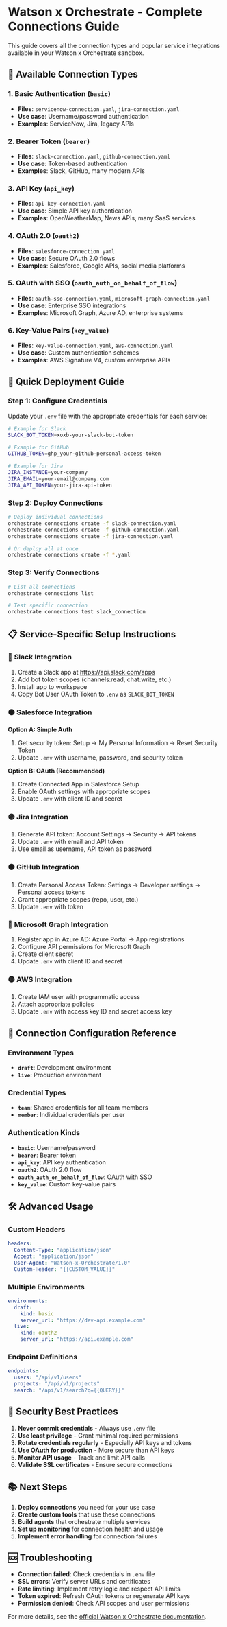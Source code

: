 # Watson x Orchestrate - Complete Connections Guide

This guide covers all the connection types and popular service integrations available in your Watson x Orchestrate sandbox.

## 🔗 Available Connection Types

### 1. **Basic Authentication** (`basic`)
- **Files**: `servicenow-connection.yaml`, `jira-connection.yaml`
- **Use case**: Username/password authentication
- **Examples**: ServiceNow, Jira, legacy APIs

### 2. **Bearer Token** (`bearer`)
- **Files**: `slack-connection.yaml`, `github-connection.yaml`
- **Use case**: Token-based authentication
- **Examples**: Slack, GitHub, many modern APIs

### 3. **API Key** (`api_key`)
- **Files**: `api-key-connection.yaml`
- **Use case**: Simple API key authentication
- **Examples**: OpenWeatherMap, News APIs, many SaaS services

### 4. **OAuth 2.0** (`oauth2`)
- **Files**: `salesforce-connection.yaml`
- **Use case**: Secure OAuth 2.0 flows
- **Examples**: Salesforce, Google APIs, social media platforms

### 5. **OAuth with SSO** (`oauth_auth_on_behalf_of_flow`)
- **Files**: `oauth-sso-connection.yaml`, `microsoft-graph-connection.yaml`
- **Use case**: Enterprise SSO integrations
- **Examples**: Microsoft Graph, Azure AD, enterprise systems

### 6. **Key-Value Pairs** (`key_value`)
- **Files**: `key-value-connection.yaml`, `aws-connection.yaml`
- **Use case**: Custom authentication schemes
- **Examples**: AWS Signature V4, custom enterprise APIs

## 🚀 Quick Deployment Guide

### Step 1: Configure Credentials
Update your `.env` file with the appropriate credentials for each service:

```bash
# Example for Slack
SLACK_BOT_TOKEN=xoxb-your-slack-bot-token

# Example for GitHub
GITHUB_TOKEN=ghp_your-github-personal-access-token

# Example for Jira
JIRA_INSTANCE=your-company
JIRA_EMAIL=your-email@company.com
JIRA_API_TOKEN=your-jira-api-token
```

### Step 2: Deploy Connections
```bash
# Deploy individual connections
orchestrate connections create -f slack-connection.yaml
orchestrate connections create -f github-connection.yaml
orchestrate connections create -f jira-connection.yaml

# Or deploy all at once
orchestrate connections create -f *.yaml
```

### Step 3: Verify Connections
```bash
# List all connections
orchestrate connections list

# Test specific connection
orchestrate connections test slack_connection
```

## 📋 Service-Specific Setup Instructions

### 🔵 **Slack Integration**
1. Create a Slack app at https://api.slack.com/apps
2. Add bot token scopes (channels:read, chat:write, etc.)
3. Install app to workspace
4. Copy Bot User OAuth Token to `.env` as `SLACK_BOT_TOKEN`

### 🟠 **Salesforce Integration**
**Option A: Simple Auth**
1. Get security token: Setup → My Personal Information → Reset Security Token
2. Update `.env` with username, password, and security token

**Option B: OAuth (Recommended)**
1. Create Connected App in Salesforce Setup
2. Enable OAuth settings with appropriate scopes
3. Update `.env` with client ID and secret

### 🟣 **Jira Integration**
1. Generate API token: Account Settings → Security → API tokens
2. Update `.env` with email and API token
3. Use email as username, API token as password

### ⚫ **GitHub Integration**
1. Create Personal Access Token: Settings → Developer settings → Personal access tokens
2. Grant appropriate scopes (repo, user, etc.)
3. Update `.env` with token

### 🔵 **Microsoft Graph Integration**
1. Register app in Azure AD: Azure Portal → App registrations
2. Configure API permissions for Microsoft Graph
3. Create client secret
4. Update `.env` with client ID and secret

### 🟡 **AWS Integration**
1. Create IAM user with programmatic access
2. Attach appropriate policies
3. Update `.env` with access key ID and secret access key

## 🔧 Connection Configuration Reference

### Environment Types
- **`draft`**: Development environment
- **`live`**: Production environment

### Credential Types
- **`team`**: Shared credentials for all team members
- **`member`**: Individual credentials per user

### Authentication Kinds
- **`basic`**: Username/password
- **`bearer`**: Bearer token
- **`api_key`**: API key authentication
- **`oauth2`**: OAuth 2.0 flow
- **`oauth_auth_on_behalf_of_flow`**: OAuth with SSO
- **`key_value`**: Custom key-value pairs

## 🛠️ Advanced Usage

### Custom Headers
```yaml
headers:
  Content-Type: "application/json"
  Accept: "application/json"
  User-Agent: "Watson-x-Orchestrate/1.0"
  Custom-Header: "{{CUSTOM_VALUE}}"
```

### Multiple Environments
```yaml
environments:
  draft:
    kind: basic
    server_url: "https://dev-api.example.com"
  live:
    kind: oauth2
    server_url: "https://api.example.com"
```

### Endpoint Definitions
```yaml
endpoints:
  users: "/api/v1/users"
  projects: "/api/v1/projects"
  search: "/api/v1/search?q={{QUERY}}"
```

## 🔐 Security Best Practices

1. **Never commit credentials** - Always use `.env` file
2. **Use least privilege** - Grant minimal required permissions
3. **Rotate credentials regularly** - Especially API keys and tokens
4. **Use OAuth for production** - More secure than API keys
5. **Monitor API usage** - Track and limit API calls
6. **Validate SSL certificates** - Ensure secure connections

## 📚 Next Steps

1. **Deploy connections** you need for your use case
2. **Create custom tools** that use these connections
3. **Build agents** that orchestrate multiple services
4. **Set up monitoring** for connection health and usage
5. **Implement error handling** for connection failures

## 🆘 Troubleshooting

- **Connection failed**: Check credentials in `.env` file
- **SSL errors**: Verify server URLs and certificates
- **Rate limiting**: Implement retry logic and respect API limits
- **Token expired**: Refresh OAuth tokens or regenerate API keys
- **Permission denied**: Check API scopes and user permissions

For more details, see the [official Watson x Orchestrate documentation](https://developer.watson-orchestrate.ibm.com/connections/overview).
